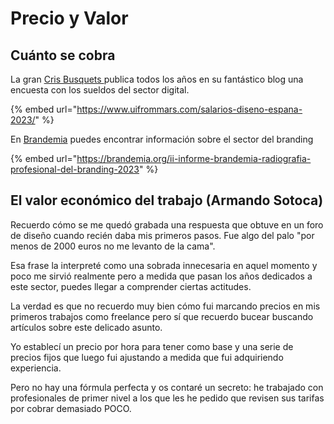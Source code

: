 # Precio y Valor

## Cuánto se cobra

La gran [Cris Busquets ](https://www.linkedin.com/in/cbusquets/)publica todos los años en su fantástico blog una encuesta con los sueldos del sector digital.

{% embed url="https://www.uifrommars.com/salarios-diseno-espana-2023/" %}

En [Brandemia](https://brandemia.org/) puedes encontrar información sobre el sector del branding

{% embed url="https://brandemia.org/ii-informe-brandemia-radiografia-profesional-del-branding-2023" %}

## El valor económico del trabajo (Armando Sotoca)

Recuerdo cómo se me quedó grabada una respuesta que obtuve en un foro de diseño cuando recién daba mis primeros pasos. Fue algo del palo "por menos de 2000 euros no me levanto de la cama".

Esa frase la interpreté como una sobrada innecesaria en aquel momento y poco me sirvió realmente pero a medida que pasan los años dedicados a este sector, puedes llegar a comprender ciertas actitudes.

La verdad es que no recuerdo muy bien cómo fui marcando precios en mis primeros trabajos como freelance pero sí que recuerdo bucear buscando artículos sobre este delicado asunto.

Yo establecí un precio por hora para tener como base y una serie de precios fijos que luego fui ajustando a medida que fui adquiriendo experiencia.

Pero no hay una fórmula perfecta y os contaré un secreto: he trabajado con profesionales de primer nivel a los que les he pedido que revisen sus tarifas por cobrar demasiado POCO.
